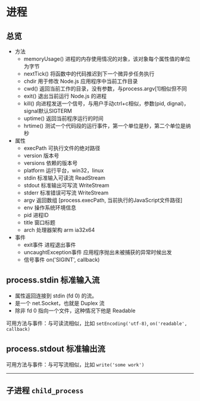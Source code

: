 # 进程
## 总览
- 方法
    - memoryUsage()     进程的内存使用情况的对象，该对象每个属性值的单位为字节
    - nextTick()        将函数中的代码推迟到下一个微异步任务执行
    - chdir             用于修改 Node.js 应用程序中当前工作目录
    - cwd()             返回当前工作的目录，没有参数，与process.argv[1]相似但不同
    - exit()            退出当前运行 Node.js 的进程
    - kill()            向进程发送一个信号，与用户手动ctrl+c相似，参数(pid, dignal)，signal默认SIGTERM
    - uptime()          返回当前程序运行的时间
    - hrtime()          测试一个代码段的运行事件，第一个单位是秒，第二个单位是纳秒
- 属性
    - execPath          可执行文件的绝对路径
    - version           版本号
    - versions          依赖的版本号
    - platform          运行平台，win32，linux
    - stdin             标准输入可读流 ReadStream 
    - stdout            标准输出可写流 WriteStream
    - stderr            标准错误可写流 WriteStream
    - argv              返回数组 [process.execPath, 当前执行的JavaScript文件路径]
    - env               操作系统环境信息
    - pid               进程ID
    - title             窗口标题
    - arch              处理器架构 arm ia32x64
- 事件
    - exit事件                  进程退出事件
    - uncaughtException事件     应用程序抛出未被捕获的异常时候出发
    - 信号事件                  on('SIGINT', callback) 



## process.stdin 标准输入流
- 属性返回连接到 stdin (fd 0) 的流。
- 是一个 net.Socket，也就是 Duplex 流
- 除非 fd 0 指向一个文件，这种情况下他是 Readable

可用方法与事件：与可读流相似，比如 `setEncoding('utf-8)`, `on('readable', callback)`

## process.stdout 标准输出流
可用方法与事件：与可写流相似，比如 `write('some work')`

-----

## 子进程 `child_process`





